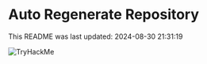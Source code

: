 # Auto Regenerate Repository

This README was last updated: 2024-08-30 21:31:19

 ![TryHackMe](https://tryhackme.com/badge/533634)